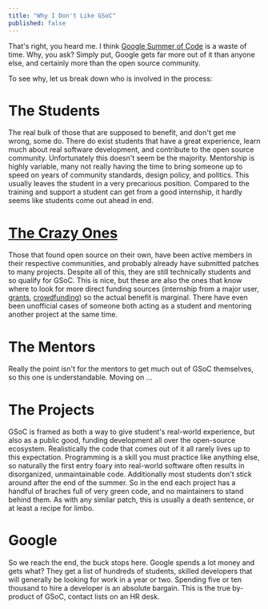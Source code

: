 ```yaml
---
title: "Why I Don't Like GSoC"
published: false
---
```


That's right, you heard me. I think [Google Summer of Code](http://code.google.com/soc/)
is a waste of time. Why, you ask? Simply put, Google gets far more out of it
than anyone else, and certainly more than the open source community.

To see why, let us break down who is involved in the process:

# The Students

The real bulk of those that are supposed to benefit, and don't get me wrong,
some do. There do exist students that have a great experience, learn much about
real software development, and contribute to the open source community.
Unfortunately this doesn't seem be the majority. Mentorship is highly variable,
many not really having the time to bring someone up to speed on years of
community standards, design policy, and politics. This usually leaves the
student in a very precarious position. Compared to the training and support
a student can get from a good internship, it hardly seems like students come
out ahead in end.

# [The Crazy Ones](http://www.crazyonesquote.com/)

Those that found open source on their own, have been active members in their
respective communities, and probably already have submitted patches to many
projects. Despite all of this, they are still technically students and so
qualify for GSoC. This is nice, but these are also the ones that know where to
look for more direct funding sources (internship from a major user,
[grants](http://www.python.org/psf/grants/),
[crowdfunding](http://pypy.org/py3donate.html)) so the actual benefit is
marginal. There have even been unofficial cases of someone both acting as a
student and mentoring another project at the same time.

# The Mentors

Really the point isn't for the mentors to get much out of GSoC themselves, so
this one is understandable. Moving on ...

# The Projects

GSoC is framed as both a way to give student's real-world experience, but also
as a public good, funding development all over the open-source ecosystem.
Realistically the code that comes out of it all rarely lives up to this
expectation. Programming is a skill you must practice like anything else, so
naturally the first entry foary into real-world software often results in
disorganized, unmaintainable code. Additionally most students don't stick around
after the end of the summer. So in the end each project has a handful of braches
full of very green code, and no maintainers to stand behind them. As with
any similar patch, this is usually a death sentence, or at least a recipe for
limbo.

# Google

So we reach the end, the buck stops here. Google spends a lot money and gets
what? They get a list of hundreds of students, skilled developers that will
generally be looking for work in a year or two. Spending five or ten thousand
to hire a developer is an absolute bargain. This is the true by-product of GSoC,
contact lists on an HR desk.
